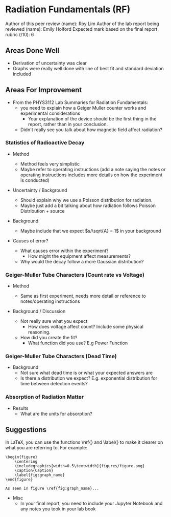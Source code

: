 # Radiation Fundamentals (RF)

Author of this peer review (name): Roy Lim
Author of the lab report being reviewed (name): Emily Holford
Expected mark based on the final report rubric (/10): 6

## Areas Done Well

- Derivation of uncertainty was clear 
- Graphs were really well done with line of best fit and standard deviation included

## Areas For Improvement

- From the PHYS3112 Lab Summaries for Radiation Fundamentals:
  - you need to explain how a Geiger Muller counter works and experimental considerations
    - Your explanation of the device should be the first thing in the report, rather than in your conclusion.
  - Didn't really see you talk about how magnetic field affect radiation?

### Statistics of Radioactive Decay
- Method
  - Method feels very simplistic
  - Maybe refer to operating instructions (add a note saying the notes or operating instructions includes more details
    on how the experiment is conducted)

- Uncertainty / Background
  - Should explain why we use a Poisson distribution for radiation. 
  - Maybe just add a bit talking about how radiation follows Poisson Distribution + source

- Background
  - Maybe include that we expect $s/\sqrt{A} = 1$ in your background 

- Causes of error?
  - What causes error within the experiment? 
    - How might the equipment affect measurements?
  - Why would the decay follow a more Gaussian distribution?


### Geiger-Muller Tube Characters (Count rate vs Voltage)

- Method
  - Same as first experiment, needs more detail or reference to notes/operating instructions

- Background / Discussion
  - Not really sure what you expect 
    - How does voltage affect count? Include some physical reasoning.
  - How did you create the fit?
    - What function did you use? E.g Power Function

### Geiger-Muller Tube Characters (Dead Time)

- Background
  - Not sure what dead time is or what your expected answers are
  - Is there a distribution we expect? E.g. exponential distribution for time between detection events?

### Absorption of Radiation Matter

- Results
  - What are the units for absorption?
  

## Suggestions 
In LaTeX, you can use the functions \ref{} and \label{} to make it clearer on what you are referring to.
For example:
```
\begin{figure}
    \centering
    \includegraphics[width=0.5\textwidth]{figures/figure.png}
    \caption{Caption}
    \label{fig:graph_name}
\end{figure}

As seen in figure \ref{fig:graph_name}...
```
- Misc
  - In your final report, you need to include your Jupyter Notebook and any notes you took in your lab book
